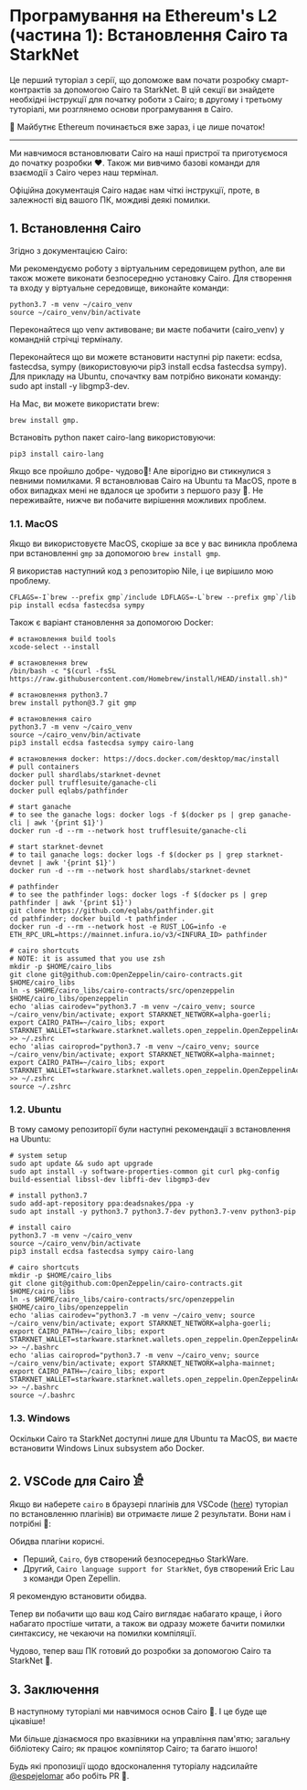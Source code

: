 # Програмування на Ethereum's L2 (частина 1): Встановлення Cairo та StarkNet

Це перший туторіал з серії, що допоможе вам почати розробку смарт-контрактів за допомогою Cairo та StarkNet. В цій секції ви знайдете необхідні інструкції для початку роботи з Cairo; в другому і третьому туторіалі, ми розглянемо основи програмування в Cairo.

🚀 Майбутнє Ethereum починається вже зараз, і це лише початок!

---

Ми навчимося встановлювати Cairo на наші пристрої та приготуємося до початку розробки ❤️. Також ми вивчимо базові команди для взаємодії з Cairo через наш термінал.

Офіційна документація Cairo надає нам чіткі інструкції, проте, в залежності від вашого ПК, мождиві деякі помилки.

## 1. Встановлення Cairo

Згідно з документацією Cairo:

Ми рекомендуємо роботу з віртуальним середовищем python, але ви також можете виконати безпосередню установку Cairo. Для створення та входу у віртуальне середовище, виконайте команди:

```
python3.7 -m venv ~/cairo_venv
source ~/cairo_venv/bin/activate
```

Переконайтеся що venv активоване; ви маєте побачити (cairo_venv) у командній стрічці терміналу.

Переконайтеся що ви можете встановити наступні pip пакети: ecdsa, fastecdsa, sympy (використовуючи pip3 install ecdsa fastecdsa sympy). Для прикладу на Ubuntu, спочачтку вам потрібно виконати команду: sudo apt install -y libgmp3-dev.

На Mac, ви можете використати brew: 
```
brew install gmp.
```

Встановіть python пакет cairo-lang використовуючи:

```
pip3 install cairo-lang
```

Якщо все пройшло добре- чудово🥳! Але вірогідно ви стикнулися з певними помилками. Я встановлював Cairo на Ubuntu та MacOS, проте в обох випадках мені не вдалося це зробити з першого разу 🙉. Не переживайте, нижче ви побачите вирішення можливих проблем.

### 1.1. MacOS

Якщо ви використовуєте MacOS, скоріше за все у вас виникла проблема при встановленні `gmp` за допомогою `brew install gmp`.


Я використав наступний код з репозиторію Nile, і це вирішило мою проблему.

```
CFLAGS=-I`brew --prefix gmp`/include LDFLAGS=-L`brew --prefix gmp`/lib pip install ecdsa fastecdsa sympy
```
Також є варіант становлення за допомогою Docker:

```
# встановлення build tools
xcode-select --install

# встановлення brew
/bin/bash -c "$(curl -fsSL https://raw.githubusercontent.com/Homebrew/install/HEAD/install.sh)"

# встановлення python3.7
brew install python@3.7 git gmp

# встановлення cairo
python3.7 -m venv ~/cairo_venv
source ~/cairo_venv/bin/activate
pip3 install ecdsa fastecdsa sympy cairo-lang

# встановлення docker: https://docs.docker.com/desktop/mac/install
# pull containers
docker pull shardlabs/starknet-devnet
docker pull trufflesuite/ganache-cli
docker pull eqlabs/pathfinder

# start ganache
# to see the ganache logs: docker logs -f $(docker ps | grep ganache-cli | awk '{print $1}')
docker run -d --rm --network host trufflesuite/ganache-cli

# start starknet-devnet
# to tail ganache logs: docker logs -f $(docker ps | grep starknet-devnet | awk '{print $1}')
docker run -d --rm --network host shardlabs/starknet-devnet

# pathfinder
# to see the pathfinder logs: docker logs -f $(docker ps | grep pathfinder | awk '{print $1}')
git clone https://github.com/eqlabs/pathfinder.git
cd pathfinder; docker build -t pathfinder .
docker run -d --rm --network host -e RUST_LOG=info -e ETH_RPC_URL=https://mainnet.infura.io/v3/<INFURA_ID> pathfinder

# cairo shortcuts
# NOTE: it is assumed that you use zsh
mkdir -p $HOME/cairo_libs
git clone git@github.com:OpenZeppelin/cairo-contracts.git $HOME/cairo_libs
ln -s $HOME/cairo_libs/cairo-contracts/src/openzeppelin $HOME/cairo_libs/openzeppelin
echo 'alias cairodev="python3.7 -m venv ~/cairo_venv; source ~/cairo_venv/bin/activate; export STARKNET_NETWORK=alpha-goerli; export CAIRO_PATH=~/cairo_libs; export STARKNET_WALLET=starkware.starknet.wallets.open_zeppelin.OpenZeppelinAccount"' >> ~/.zshrc
echo 'alias cairoprod="python3.7 -m venv ~/cairo_venv; source ~/cairo_venv/bin/activate; export STARKNET_NETWORK=alpha-mainnet; export CAIRO_PATH=~/cairo_libs; export STARKNET_WALLET=starkware.starknet.wallets.open_zeppelin.OpenZeppelinAccount"' >> ~/.zshrc
source ~/.zshrc
```

### 1.2. Ubuntu

В тому самому репозиторії були наступні рекомендації з встановлення на Ubuntu:

```
# system setup
sudo apt update && sudo apt upgrade
sudo apt install -y software-properties-common git curl pkg-config build-essential libssl-dev libffi-dev libgmp3-dev

# install python3.7
sudo add-apt-repository ppa:deadsnakes/ppa -y
sudo apt install -y python3.7 python3.7-dev python3.7-venv python3-pip

# install cairo
python3.7 -m venv ~/cairo_venv
source ~/cairo_venv/bin/activate
pip3 install ecdsa fastecdsa sympy cairo-lang

# cairo shortcuts
mkdir -p $HOME/cairo_libs
git clone git@github.com:OpenZeppelin/cairo-contracts.git $HOME/cairo_libs
ln -s $HOME/cairo_libs/cairo-contracts/src/openzeppelin $HOME/cairo_libs/openzeppelin
echo 'alias cairodev="python3.7 -m venv ~/cairo_venv; source ~/cairo_venv/bin/activate; export STARKNET_NETWORK=alpha-goerli; export CAIRO_PATH=~/cairo_libs; export STARKNET_WALLET=starkware.starknet.wallets.open_zeppelin.OpenZeppelinAccount"' >> ~/.bashrc
echo 'alias cairoprod="python3.7 -m venv ~/cairo_venv; source ~/cairo_venv/bin/activate; export STARKNET_NETWORK=alpha-mainnet; export CAIRO_PATH=~/cairo_libs; export STARKNET_WALLET=starkware.starknet.wallets.open_zeppelin.OpenZeppelinAccount"' >> ~/.bashrc
source ~/.bashrc
```

### 1.3. Windows

Оскільки Cairo та StarkNet доступні лише для Ubuntu та MacOS, ви маєте встановити Windows Linux subsystem або Docker.

## 2. VSCode для Cairo 𓀀

Якщо ви наберете `cairo` в браузері плагінів для VSCode ([here](https://code.visualstudio.com/docs/editor/extension-marketplace#:~:text=You%20can%20browse%20and%20install,on%20the%20VS%20Code%20Marketplace.)) туторіал по встановленню плагінів) ви отримаєте лише 2 результати. Вони нам і потрібні 🚀:

Обидва плагіни корисні.

* Перший, `Cairo`, був створений безпосередньо StarkWare.
* Другий, `Cairo language support for StarkNet`, був створений Eric Lau з команди Open Zepellin.

Я рекомендую встановити обидва.

Тепер ви побачити що ваш код Cairo виглядає набагато краще, і його набагато простіше читати, а також ви одразу можете бачити помилки синтаксису, не чекаючи на помилки компіляції.

Чудово, тепер ваш ПК готовий до розробки за допомогою Cairo та StarkNet 🚀.

## 3. Заключення

В наступному туторіалі ми навчимося основ Cairo 🥳. І це буде ще цікавіше!

Ми більше дізнаємося про вказівники на управління пам'ятю; загальну бібліотеку Сairo; як працює компілятор Cairo; та багато іншого!

Будь які пропозиції щодо вдосконалення туторіалу надсилайте [@espejelomar](https://twitter.com/espejelomar) або робіть PR 🌈.
